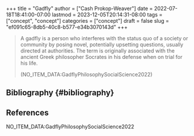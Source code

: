 +++
title = "Gadfly"
author = ["Cash Prokop-Weaver"]
date = 2022-07-18T18:41:00-07:00
lastmod = 2023-12-05T20:14:31-08:00
tags = ["concept", "concept"]
categories = ["concept"]
draft = false
slug = "ef091c65-8db5-40c8-b577-e34b3070143d"
+++

> A gadfly is a person who interferes with the status quo of a society or community by posing novel, potentially upsetting questions, usually directed at authorities. The term is originally associated with the ancient Greek philosopher Socrates in his defense when on trial for his life.
>
> (NO_ITEM_DATA:GadflyPhilosophySocialScience2022)


## Bibliography {#bibliography}

## References

<style>.csl-entry{text-indent: -1.5em; margin-left: 1.5em;}</style><div class="csl-bib-body">
  <div class="csl-entry">NO_ITEM_DATA:GadflyPhilosophySocialScience2022</div>
</div>
